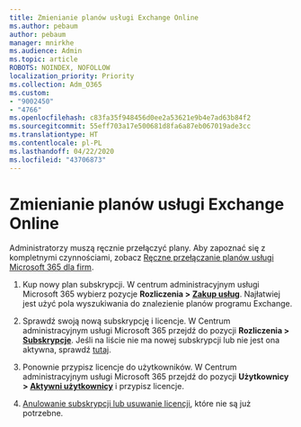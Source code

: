 ```yaml
---
title: Zmienianie planów usługi Exchange Online
ms.author: pebaum
author: pebaum
manager: mnirkhe
ms.audience: Admin
ms.topic: article
ROBOTS: NOINDEX, NOFOLLOW
localization_priority: Priority
ms.collection: Adm_O365
ms.custom:
- "9002450"
- "4766"
ms.openlocfilehash: c83fa35f948456d0ee2a53621e9b4e7ad63b84f2
ms.sourcegitcommit: 55eff703a17e500681d8fa6a87eb067019ade3cc
ms.translationtype: HT
ms.contentlocale: pl-PL
ms.lasthandoff: 04/22/2020
ms.locfileid: "43706873"
---
```

# <a name="change-exchange-online-plans"></a>Zmienianie planów usługi Exchange Online

Administratorzy muszą ręcznie przełączyć plany. Aby zapoznać się z kompletnymi czynnościami, zobacz [Ręczne przełączanie planów usługi Microsoft 365 dla firm](https://docs.microsoft.com/microsoft-365/commerce/subscriptions/switch-plans-manually?view=o365-worldwide).

1. Kup nowy plan subskrypcji. W centrum administracyjnym usługi Microsoft 365 wybierz pozycje **Rozliczenia > [Zakup usług](https://go.microsoft.com/fwlink/p/?linkid=868433)**. Najłatwiej jest użyć pola wyszukiwania do znalezienie planów programu Exchange.

2. Sprawdź swoją nową subskrypcję i licencje. W Centrum administracyjnym usługi Microsoft 365 przejdź do pozycji **Rozliczenia > [Subskrypcje](https://go.microsoft.com/fwlink/p/?linkid=842054)**. Jeśli na liście nie ma nowej subskrypcji lub nie jest ona aktywna, sprawdź [tutaj](https://docs.microsoft.com/microsoft-365/commerce/subscriptions/switch-plans-manually?view=o365-worldwide#the-new-subscription-isnt-listed-or-isnt-active).

3. Ponownie przypisz licencje do użytkowników. W Centrum administracyjnym usługi Microsoft 365 przejdź do pozycji **Użytkownicy > [Aktywni użytkownicy](https://go.microsoft.com/fwlink/p/?linkid=834822)** i przypisz licencje.

4. [Anulowanie subskrypcji lub usuwanie licencji](https://docs.microsoft.com/microsoft-365/commerce/subscriptions/switch-plans-manually?view=o365-worldwide#step-5-cancel-subscriptions-or-remove-licenses-that-you-no-longer-need-optional), które nie są już potrzebne.
